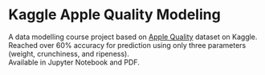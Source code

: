 # Kaggle Apple Quality Modeling
A data modelling course project based on [Apple Quality](https://www.kaggle.com/datasets/nelgiriyewithana/apple-quality) dataset on Kaggle. Reached over 60% accuracy for prediction using only three parameters (weight, crunchiness, and ripeness). \
Available in Jupyter Notebook and PDF.
